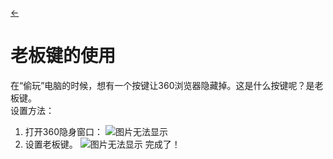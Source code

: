 [←](//momonorthy.github.io/article)<br>
# 老板键的使用
在“偷玩”电脑的时候，想有一个按键让360浏览器隐藏掉。这是什么按键呢？是老板键。<br>
设置方法：
1. 打开360隐身窗口：
![图片无法显示](https://raw.githubusercontent.com/momoNorthy/article/master/img/laobanjian-1.bmp)
2. 设置老板键。
![图片无法显示](https://raw.githubusercontent.com/momoNorthy/article/master/img/laobanjian-2.bmp)
完成了！
